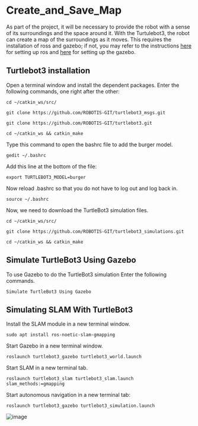 # Create_and_Save_Map
As part of the project, it will be necessary to provide the robot with a sense of its surroundings and the space around it. With the Turtulebot3, the robot can create a map of the surroundings as it moves. This requires the installation of ross and gazebo; if not, you may refer to the instructions [here](https://github.com/AliAljumaan/Ross_Installation) for setting up ros and [here](https://classic.gazebosim.org/tutorials?tut=ros_installing&cat=connect_ros) for setting up the gazebo.
## Turtlebot3 installation
Open a terminal window and install the dependent packages. Enter the following commands, one right after the other:

```
cd ~/catkin_ws/src/
```

```
git clone https://github.com/ROBOTIS-GIT/turtlebot3_msgs.git
```

```
git clone https://github.com/ROBOTIS-GIT/turtlebot3.git
```

```
cd ~/catkin_ws && catkin_make
```

Type this command to open the bashrc file to add the burger model.
```
gedit ~/.bashrc
```

Add this line at the bottom of the file:

```
export TURTLEBOT3_MODEL=burger
```

Now reload .bashrc so that you do not have to log out and log back in.

```
source ~/.bashrc
```

Now, we need to download the TurtleBot3 simulation files.

```
cd ~/catkin_ws/src/
```

```
git clone https://github.com/ROBOTIS-GIT/turtlebot3_simulations.git
```

```
cd ~/catkin_ws && catkin_make
```

## Simulate TurtleBot3 Using Gazebo
To use Gazebo to do the TurtleBot3 simulation Enter the following commands.

```
Simulate TurtleBot3 Using Gazebo
```

## Simulating SLAM With TurtleBot3
Install the SLAM module in a new terminal window.

```
sudo apt install ros-noetic-slam-gmapping
```

Start Gazebo in a new terminal window.

```
roslaunch turtlebot3_gazebo turtlebot3_world.launch

```
Start SLAM in a new terminal tab.

```
roslaunch turtlebot3_slam turtlebot3_slam.launch slam_methods:=gmapping

```
Start autonomous navigation in a new terminal tab:

```
roslaunch turtlebot3_gazebo turtlebot3_simulation.launch
```
![image](https://user-images.githubusercontent.com/108624020/183235256-b39de545-0bec-4842-a125-3a7ed9b375fd.png)
